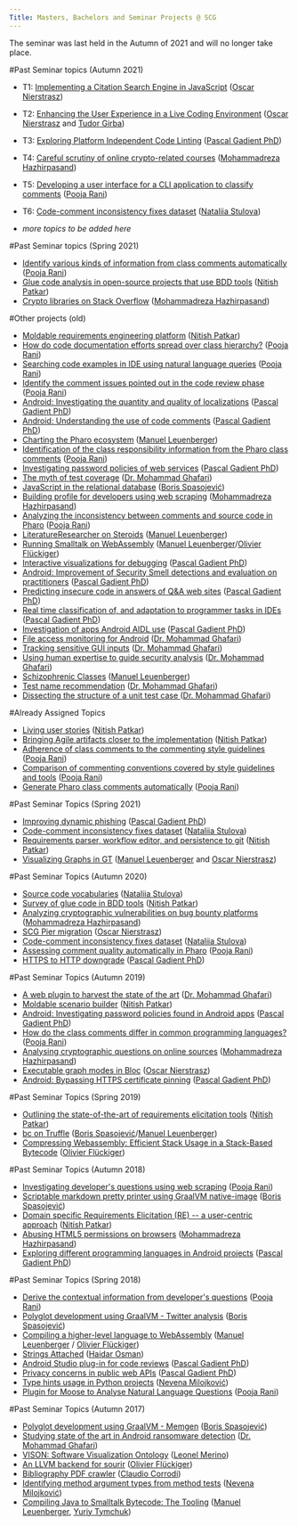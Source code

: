 ```yaml
---
Title: Masters, Bachelors and Seminar Projects @ SCG
---
```


The seminar was last held in the Autumn of 2021 and will no longer take place.

#Past Seminar topics (Autumn 2021)

-  T1: [Implementing a Citation Search Engine in JavaScript](%base_url%/wiki/projects/mastersbachelorsprojects/Implementing-a-citation-search-engine-in-JavaScript) ([Oscar Nierstrasz](%base_url%/staff/oscar))
-  T2: [Enhancing the User Experience in a Live Coding Environment](%base_url%/wiki/projects/mastersbachelorsprojects/Enhancing-the-User-Experience-in-a-Live-Coding-Environment) ([Oscar Nierstrasz](%base_url%/staff/oscar) and [Tudor Girba](http://www.tudorgirba.com))
-  T3: [Exploring Platform Independent Code Linting](%base_url%/wiki/projects/mastersbachelorsprojects/independent-code-linters) ([Pascal Gadient PhD](%base_url%/staff/PascalGadient))
-  T4: [Careful scrutiny of online crypto-related courses](%base_url%/wiki/projects/mastersbachelorsprojects/Careful-scrutiny-of-online-crypto-related-courses) ([Mohammadreza Hazhirpasand](%base_url%/staff/MohammadrezaHazhirpasand))
-  T5: [Developing a user interface for a CLI application to classify comments](%base_url%/wiki/projects/mastersbachelorsprojects/Develope-interface-cli-classify-comments) ([Pooja Rani](%base_url%/staff/Pooja-Rani))
-  T6: [Code-comment inconsistency fixes dataset](%base_url%/wiki/projects/mastersbachelorsprojects/code-comment-inconsistency-fixes-dataset) ([Nataliia Stulova](%base_url%/staff/Nataliia-Stulova))


-  *more topics to be added here*

#Past Seminar topics (Spring 2021)

-  [Identify various kinds of information from class comments automatically](%base_url%/wiki/projects/mastersbachelorsprojects/Identify-information-types-from-class-comments-automatically) ([Pooja Rani](%base_url%/staff/Pooja-Rani))
-  [Glue code analysis in open-source projects that use BDD tools](%base_url%/wiki/projects/mastersbachelorsprojects/Glue-code-analysis-in-open-source-projects-that-use-BDD-tools) ([Nitish Patkar](%base_url%/staff/NitishPatkar))
-  [Crypto libraries on Stack Overflow](%base_url%/wiki/projects/mastersbachelorsprojects/crypto-libraries-stackoverflow) ([Mohammadreza Hazhirpasand](%base_url%/staff/MohammadrezaHazhirpasand))

#Other projects (old)

-  [Moldable requirements engineering platform](%base_url%/wiki/projects/mastersbachelorsprojects/Moldable-requirements-engineering-platform) ([Nitish Patkar](%base_url%/staff/NitishPatkar))
-  [How do code documentation efforts spread over class  hierarchy?](%base_url%/wiki/projects/mastersbachelorsprojects/How-code-documentation-efforts-spread-over-hierarchy) ([Pooja Rani](%base_url%/staff/Pooja-Rani))
-  [Searching code examples in IDE using natural language queries](%base_url%/wiki/projects/mastersbachelorsprojects/Searching-code-examples-in-IDE) ([Pooja Rani](%base_url%/staff/Pooja-Rani))
-  [Identify the comment issues pointed out in the code review phase](%base_url%/wiki/projects/mastersbachelorsprojects/Identify-comments-related-issues-in-code-review) ([Pooja Rani](%base_url%/staff/Pooja-Rani))
-  [Android: Investigating the quantity and quality of localizations](%base_url%/wiki/projects/mastersbachelorsprojects/android-localization-analysis) ([Pascal Gadient PhD](%base_url%/staff/PascalGadient))
-  [Android: Understanding the use of code comments](%base_url%/wiki/projects/mastersbachelorsprojects/android-code-comments) ([Pascal Gadient PhD](%base_url%/staff/PascalGadient))
-  [Charting the Pharo ecosystem](%base_url%/wiki/projects/mastersbachelorsprojects/Charting-the-Pharo-ecosystem) ([Manuel Leuenberger](%base_url%/staff/ManuelLeuenberger))
-  [Identification of the class responsibility information from the Pharo class comments](%base_url%/wiki/projects/mastersbachelorsprojects/Identification-of-the-class-responsibilty-information-from-the-Pharo-class-comment) ([Pooja Rani](%base_url%/staff/Pooja-Rani))
-  [Investigating password policies of web services](%base_url%/wiki/projects/mastersbachelorsprojects/investigating-web-password-policies) ([Pascal Gadient PhD](%base_url%/staff/PascalGadient))
-  [The myth of test coverage](%base_url%/wiki/projects/mastersbachelorsprojects/test-coverage) ([Dr. Mohammad Ghafari](%base_url%/staff/Mohammad-Ghafari))
-  [JavaScript in the relational database](%base_url%/wiki/projects/mastersbachelorsprojects/JavaScript-in-the-relational-database) ([Boris Spasojević](%base_url%/staff/Boris-Spasojevic))
-  [Building profile for developers using web scraping](%base_url%/wiki/projects/mastersbachelorsprojects/Building-profile-for-developers-using-web-scraping) ([Mohammadreza Hazhirpasand](%base_url%/staff/MohammadrezaHazhirpasand))
-  [Analyzing the inconsistency between comments and source code in Pharo](%base_url%/wiki/projects/mastersbachelorsprojects/Analyzing-the-inconsistency-between-comments-and-source-code-in-Pharo) ([Pooja Rani](%base_url%/staff/Pooja-Rani))
-  [LiteratureResearcher on Steroids](%base_url%/wiki/projects/mastersbachelorsprojects/LiteratureResearcher-on-Steroids) ([Manuel Leuenberger](%base_url%/staff/ManuelLeuenberger))
-  [Running Smalltalk on WebAssembly](%base_url%/wiki/projects/mastersbachelorsprojects/Running-Smalltalk-on-WebAssembly) ([Manuel Leuenberger](%base_url%/staff/ManuelLeuenberger)/[Olivier Flückiger](%base_url%/staff/oli))
-  [Interactive visualizations for debugging](%base_url%/wiki/projects/mastersbachelorsprojects/interactive-visualizations-for-debugging) ([Pascal Gadient PhD](%base_url%/staff/PascalGadient))
-  [Android: Improvement of Security Smell detections and evaluation on practitioners](%base_url%/wiki/projects/mastersbachelorsprojects/improving-security-smells) ([Pascal Gadient PhD](%base_url%/staff/PascalGadient))
-  [Predicting insecure code in answers of Q&A web sites](%base_url%/wiki/projects/mastersbachelorsprojects/insecure-code-qa-web-sites) ([Pascal Gadient PhD](%base_url%/staff/PascalGadient))
-  [Real time classification of, and adaptation to programmer tasks in IDEs](%base_url%/wiki/projects/mastersbachelorsprojects/programmer-task-adaptation) ([Pascal Gadient PhD](%base_url%/staff/PascalGadient))
-  [Investigation of apps Android AIDL use](%base_url%/wiki/projects/mastersbachelorsprojects/android-aidl-investigation) ([Pascal Gadient PhD](%base_url%/staff/PascalGadient))
-  [File access monitoring for Android](%base_url%/wiki/projects/mastersbachelorsprojects/File-access-monitoring) ([Dr. Mohammad Ghafari](%base_url%/staff/Mohammad-Ghafari))
-  [Tracking sensitive GUI inputs](%base_url%/wiki/projects/mastersbachelorsprojects/android-input-analysis) ([Dr. Mohammad Ghafari](%base_url%/staff/Mohammad-Ghafari))
-  [Using human expertise to guide security analysis](%base_url%/wiki/projects/mastersbachelorsprojects/android-human-expertise) ([Dr. Mohammad Ghafari](%base_url%/staff/Mohammad-Ghafari))
-  [Schizophrenic Classes](%base_url%/wiki/projects/mastersbachelorsprojects/schizophrenic-classes) ([Manuel Leuenberger](%base_url%/staff/ManuelLeuenberger))
-  [Test name recommendation](%base_url%/wiki/projects/mastersbachelorsprojects/How-good-is-this-test-suite) ([Dr. Mohammad Ghafari](%base_url%/staff/Mohammad-Ghafari))
-  [Dissecting the structure of a unit test case ](%base_url%/wiki/projects/mastersbachelorsprojects/Improving-test-code-maintenance-and-evolution) ([Dr. Mohammad Ghafari](%base_url%/staff/Mohammad-Ghafari))

#Already Assigned Topics

-  [Living user stories](%base_url%/wiki/projects/mastersbachelorsprojects/Living-user-stories) ([Nitish Patkar](%base_url%/staff/NitishPatkar))
-  [Bringing Agile artifacts closer to the implementation](%base_url%/wiki/projects/mastersbachelorsprojects/Bringing-Agile-artifacts-closer-to-the-implementation) ([Nitish Patkar](%base_url%/staff/NitishPatkar))
-  [Adherence of class comments to the commenting style guidelines](%base_url%/wiki/projects/mastersbachelorsprojects/Adherence-of-class-comments-style-guidelines) ([Pooja Rani](%base_url%/staff/Pooja-Rani))
-  [Comparison of commenting conventions covered by style guidelines and tools](%base_url%/wiki/projects/mastersbachelorsprojects/Commenting-conventions-in-style-guidelines-style-checkers) ([Pooja Rani](%base_url%/staff/Pooja-Rani))
-  [ Generate Pharo class comments automatically](%base_url%/wiki/projects/mastersbachelorsprojects/Automatically-generate-Pharo-class-comments) ([Pooja Rani](%base_url%/staff/Pooja-Rani))

#Past Seminar Topics (Spring 2021)

-  [Improving dynamic phishing](%base_url%/wiki/projects/mastersbachelorsprojects/improvingdynamicphishing) ([Pascal Gadient PhD](%base_url%/staff/PascalGadient))
-  [Code-comment inconsistency fixes dataset](%base_url%/wiki/projects/mastersbachelorsprojects/code-comment-inconsistency-fixes-dataset) ([Nataliia Stulova](%base_url%/staff/Nataliia-Stulova))
-  [Requirements parser, workflow editor, and persistence to git](%base_url%/wiki/projects/mastersbachelorsprojects/ReqIF-parser-and-workflow-editor) ([Nitish Patkar](%base_url%/staff/NitishPatkar))
-  [Visualizing Graphs in GT](%base_url%/wiki/projects/mastersbachelorsprojects/visualizing-graphs-in-gt) ([Manuel Leuenberger](%base_url%/staff/ManuelLeuenberger) and [Oscar Nierstrasz](%base_url%/staff/oscar))

#Past Seminar Topics (Autumn 2020)

-  [Source code vocabularies](%base_url%/wiki/projects/mastersbachelorsprojects/vocabularies-of-ast-nodes) ([Nataliia Stulova](%base_url%/staff/Nataliia-Stulova))
-  [Survey of glue code in BDD tools](%base_url%/wiki/projects/mastersbachelorsprojects/survey-of-glue-code-in-bdd-tools) ([Nitish Patkar](%base_url%/staff/NitishPatkar))
-  [Analyzing cryptographic vulnerabilities on bug bounty platforms](%base_url%/wiki/projects/mastersbachelorsprojects/Analyzing-cryptographic-vulnerabilities-on-a-bug-bounty-platform) ([Mohammadreza Hazhirpasand](%base_url%/staff/MohammadrezaHazhirpasand))
-  [SCG Pier migration](%base_url%/wiki/projects/mastersbachelorsprojects/SCG-Pier-migration) ([Oscar Nierstrasz](%base_url%/staff/oscar))
-  [Code-comment inconsistency fixes dataset](%base_url%/wiki/projects/mastersbachelorsprojects/code-comment-inconsistency-fixes-dataset) ([Nataliia Stulova](%base_url%/staff/Nataliia-Stulova))
-  [Assessing comment quality automatically  in Pharo](%base_url%/wiki/projects/mastersbachelorsprojects/Assess-quality-of-pharo-comments) ([Pooja Rani](%base_url%/staff/Pooja-Rani))
-  [HTTPS to HTTP downgrade](%base_url%/wiki/projects/mastersbachelorsprojects/https-downgrade) ([Pascal Gadient PhD](%base_url%/staff/PascalGadient))

#Past Seminar Topics (Autumn 2019)


-  [A web plugin to harvest the state of the art](%base_url%/wiki/projects/mastersbachelorsprojects/A-browser-plugin-to-hunt-papers) ([Dr. Mohammad Ghafari](%base_url%/staff/Mohammad-Ghafari))
-  [Moldable scenario builder](%base_url%/wiki/projects/mastersbachelorsprojects/From-user-stories-to-live-documentation) ([Nitish Patkar](%base_url%/staff/NitishPatkar))
-  [Android: Investigating password policies found in Android apps](%base_url%/wiki/projects/mastersbachelorsprojects/android-password-policies) ([Pascal Gadient PhD](%base_url%/staff/PascalGadient))
-  [How do the class comments differ in common programming languages?](%base_url%/wiki/projects/mastersbachelorsprojects/How-class-comments-differ-in-common-programming-languages) ([Pooja Rani](%base_url%/staff/Pooja-Rani))
-  [Analysing cryptographic questions on online sources](%base_url%/wiki/projects/mastersbachelorsprojects/Analyzing-cryptographic-questions-on-online-sources) ([Mohammadreza Hazhirpasand](%base_url%/staff/MohammadrezaHazhirpasand))
-  [Executable graph modes in Bloc](%base_url%/wiki/projects/mastersbachelorsprojects/Executable-graph-models-in-Bloc) ([Oscar Nierstrasz](%base_url%/staff/oscar))
-  [Android: Bypassing HTTPS certificate pinning](%base_url%/wiki/projects/mastersbachelorsprojects/android-bypassing-https) ([Pascal Gadient PhD](%base_url%/staff/PascalGadient))

#Past Seminar Topics (Spring 2019)

-  [Outlining the state-of-the-art of requirements elicitation tools](%base_url%/wiki/projects/mastersbachelorsprojects/Outlining-the-state-of-the-art-of-mobile-requirements-elicitation-tools) ([Nitish Patkar](%base_url%/staff/NitishPatkar))
-  [bc on Truffle](%base_url%/wiki/projects/mastersbachelorsprojects/bc-on-Truffle) ([Boris Spasojević](%base_url%/staff/Boris-Spasojevic)/[Manuel Leuenberger](%base_url%/staff/ManuelLeuenberger))
-  [Compressing Webassembly: Efficient Stack Usage in a Stack-Based Bytecode](%base_url%/wiki/projects/mastersbachelorsprojects/compressing-webassembly) ([Olivier Flückiger](%base_url%/staff/oli))

#Past Seminar Topics (Autumn 2018)

-  [Investigating developer's questions using web scraping](%base_url%/wiki/projects/mastersbachelorsprojects/Investigating-developer___s-questions-using-web-scraping) ([Pooja Rani](%base_url%/staff/Pooja-Rani))
-  [Scriptable markdown pretty printer using GraalVM native-image](%base_url%/wiki/projects/mastersbachelorsprojects/Scriptable-markdown-pretty-printer-using-GraalVM-native-image) ([Boris Spasojević](%base_url%/staff/Boris-Spasojevic))
-  [Domain specific Requirements Elicitation (RE) -- a user-centric approach](%base_url%/wiki/projects/mastersbachelorsprojects/Domain-specific-Requirements-Elicitation-_RE_-a-user-centric-approach) ([Nitish Patkar](%base_url%/staff/NitishPatkar))
-  [Abusing HTML5 permissions on browsers](%base_url%/wiki/projects/mastersbachelorsprojects/Abusing-HTML5-permissions-on-browsers) ([Mohammadreza Hazhirpasand](%base_url%/staff/MohammadrezaHazhirpasand))
-  [Exploring different programming languages in Android projects](%base_url%/wiki/projects/mastersbachelorsprojects/purpose-android-languages) ([Pascal Gadient PhD](%base_url%/staff/PascalGadient))

#Past Seminar Topics (Spring 2018)

-  [Derive the contextual information from developer's questions](%base_url%/wiki/projects/mastersbachelorsprojects/Derive-the-context) ([Pooja Rani](%base_url%/staff/Pooja-Rani))
-  [Polyglot development using GraalVM - Twitter analysis](%base_url%/wiki/projects/archive/Polyglot-development-using-GraalVM-Twitter-analysis) ([Boris Spasojević](%base_url%/staff/Boris-Spasojevic))
-  [Compiling a higher-level language to WebAssembly](%base_url%/wiki/projects/archive/compiling-a-higher-level-language-to-webassembly) ([Manuel Leuenberger](%base_url%/staff/ManuelLeuenberger) / [Olivier Flückiger](%base_url%/staff/oli))
-  [Strings Attached](%base_url%/wiki/projects/archive/strings-attached)  ([Haidar Osman](%base_url%/staff/Osman))
-  [Android Studio plug-in for code reviews](%base_url%/wiki/projects/archive/software-assessment-android-studio-plugin)  ([Pascal Gadient PhD](%base_url%/staff/PascalGadient))
-  [Privacy concerns in public web APIs](%base_url%/wiki/projects/archive/software-security-web-interfaces)  ([Pascal Gadient PhD](%base_url%/staff/PascalGadient))
-  [Type hints usage in Python projects](%base_url%/wiki/projects/archive/type-hints-in-python) ([Nevena Milojković](%base_url%/staff/Milojkovic))
-  [Plugin for Moose to Analyse Natural Language Questions](%base_url%/wiki/projects/archive/Moose-plugin-for-nlp) ([Pooja Rani](%base_url%/staff/Pooja-Rani))

#Past Seminar Topics (Autumn 2017)

-  [Polyglot development using GraalVM - Memgen](%base_url%/wiki/projects/archive/Polyglot-development-using-GraalVM-Memgen) ([Boris Spasojević](%base_url%/staff/Boris-Spasojevic))
-  [Studying state of the art in Android ransomware detection](%base_url%/wiki/projects/archive/android-ransomware) ([Dr. Mohammad Ghafari](%base_url%/staff/Mohammad-Ghafari))
-  [VISON: Software Visualization Ontology](%base_url%/wiki/projects/archive/Software-Visualization-Ontology) ([Leonel Merino](%base_url%/staff/merino))
-  [An LLVM backend for sourir](%base_url%/wiki/projects/archive/speculative-compiler-optimizations) ([Olivier Flückiger](%base_url%/staff/oli))
-  [Bibliography PDF crawler](%base_url%/wiki/projects/archive/Crawling-bibliography-pdfs) ([Claudio Corrodi](%base_url%/staff/Corrodi))
-  [Identifying method argument types from method tests](%base_url%/wiki/projects/archive/identify-method-argument-types) ([Nevena Milojković](%base_url%/staff/Milojkovic))
-  [Compiling Java to Smalltalk Bytecode: The Tooling](%base_url%/wiki/projects/archive/Compiling-Java-to-Smalltalk-Bytecode_-The-Tooling) ([Manuel Leuenberger](%base_url%/staff/ManuelLeuenberger), [Yuriy Tymchuk](%base_url%/staff/YuriyTymchuk))
